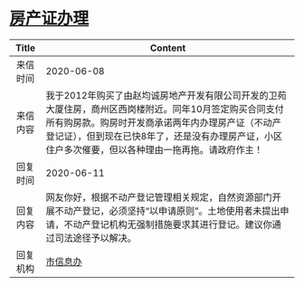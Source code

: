 # <a href="http://www.shangluo.gov.cn/zmhd/ldxxxx.jsp?urltype=leadermail.LeaderMailContentUrl&wbtreeid=1112&leadermailid=6000">房产证办理</a>
|Title|Content|
|:---:|---|
|来信时间|2020-06-08|
|来信内容|我于2012年购买了由赵均诚房地产开发有限公司开发的卫苑大厦住房，商州区西岗楼附近。同年10月签定购买合同支付所有购房款。购房时开发商承诺两年内办理房产证（不动产登记证），但到现在已快8年了，还是没有办理房产证，小区住户多次催要，但以各种理由一拖再拖。请政府作主！|
|回复时间|2020-06-11|
|回复内容|网友你好，根据不动产登记管理相关规定，自然资源部门开展不动产登记，必须坚持“以申请原则”。土地使用者未提出申请，不动产登记机构无强制措施要求其进行登记。建议你通过司法途径予以解决。|
|回复机构|<a href="../../categories/agencies/市信息办.md">市信息办</a>|